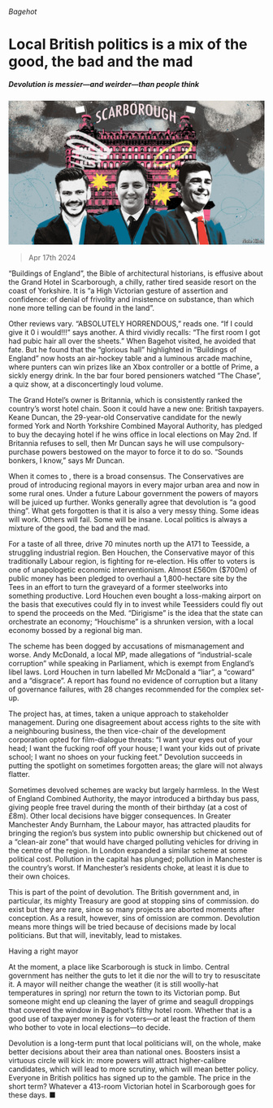 ###### Bagehot

# Local British politics is a mix of the good, the bad and the mad 

##### Devolution is messier—and weirder—than people think 

![image](images/20240420_BRD000.jpg) 

> Apr 17th 2024 

“Buildings of England”, the Bible of architectural historians, is effusive about the Grand Hotel in Scarborough, a chilly, rather tired seaside resort on the coast of Yorkshire. It is “a High Victorian gesture of assertion and confidence: of denial of frivolity and insistence on substance, than which none more telling can be found in the land”.

Other reviews vary. “ABSOLUTELY HORRENDOUS,” reads one. “If I could give it 0 i would!!!” says another. A third vividly recalls: “The first room I got had pubic hair all over the sheets.” When Bagehot visited, he avoided that fate. But he found that the “glorious hall” highlighted in “Buildings of England” now hosts an air-hockey table and a luminous arcade machine, where punters can win prizes like an Xbox controller or a bottle of Prime, a sickly energy drink. In the bar four bored pensioners watched “The Chase”, a quiz show, at a disconcertingly loud volume. 

The Grand Hotel’s owner is Britannia, which is consistently ranked the country’s worst hotel chain. Soon it could have a new one: British taxpayers. Keane Duncan, the 29-year-old Conservative candidate for the newly formed York and North Yorkshire Combined Mayoral Authority, has pledged to buy the decaying hotel if he wins office in local elections on May 2nd. If Britannia refuses to sell, then Mr Duncan says he will use compulsory-purchase powers bestowed on the mayor to force it to do so. “Sounds bonkers, I know,” says Mr Duncan.

When it comes to , there is a broad consensus. The Conservatives are proud of introducing regional mayors in every major urban area and now in some rural ones. Under a future Labour government the powers of mayors will be juiced up further. Wonks generally agree that devolution is “a good thing”. What gets forgotten is that it is also a very messy thing. Some ideas will work. Others will fail. Some will be insane. Local politics is always a mixture of the good, the bad and the mad. 

For a taste of all three, drive 70 minutes north up the A171 to Teesside, a struggling industrial region. Ben Houchen, the Conservative mayor of this traditionally Labour region, is fighting for re-election. His offer to voters is one of unapologetic economic interventionism. Almost £560m ($700m) of public money has been pledged to overhaul a 1,800-hectare site by the Tees in an effort to turn the graveyard of a former steelworks into something productive. Lord Houchen even bought a loss-making airport on the basis that executives could fly in to invest while Teessiders could fly out to spend the proceeds on the Med. “Dirigisme” is the idea that the state can orchestrate an economy; “Houchisme” is a shrunken version, with a local economy bossed by a regional big man.

The scheme has been dogged by accusations of mismanagement and worse. Andy McDonald, a local MP, made allegations of “industrial-scale corruption” while speaking in Parliament, which is exempt from England’s libel laws. Lord Houchen in turn labelled Mr McDonald a “liar”, a “coward” and a “disgrace”. A report has found no evidence of corruption but a litany of governance failures, with 28 changes recommended for the complex set-up. 

The project has, at times, taken a unique approach to stakeholder management. During one disagreement about access rights to the site with a neighbouring business, the then vice-chair of the development corporation opted for film-dialogue threats: “I want your eyes out of your head; I want the fucking roof off your house; I want your kids out of private school; I want no shoes on your fucking feet.” Devolution succeeds in putting the spotlight on sometimes forgotten areas; the glare will not always flatter.

Sometimes devolved schemes are wacky but largely harmless. In the West of England Combined Authority, the mayor introduced a birthday bus pass, giving people free travel during the month of their birthday (at a cost of £8m). Other local decisions have bigger consequences. In Greater Manchester Andy Burnham, the Labour mayor, has attracted plaudits for bringing the region’s bus system into public ownership but chickened out of a “clean-air zone” that would have charged polluting vehicles for driving in the centre of the region. In London  expanded a similar scheme at some political cost. Pollution in the capital has plunged; pollution in Manchester is the country’s worst. If Manchester’s residents choke, at least it is due to their own choices.

This is part of the point of devolution. The British government and, in particular, its mighty Treasury are good at stopping sins of commission.  do exist but they are rare, since so many projects are aborted moments after conception. As a result, however, sins of omission are common. Devolution means more things will be tried because of decisions made by local politicians. But that will, inevitably, lead to mistakes.

Having a right mayor 

At the moment, a place like Scarborough is stuck in limbo. Central government has neither the guts to let it die nor the will to try to resuscitate it. A mayor will neither change the weather (it is still woolly-hat temperatures in spring) nor return the town to its Victorian pomp. But someone might end up cleaning the layer of grime and seagull droppings that covered the window in Bagehot’s filthy hotel room. Whether that is a good use of taxpayer money is for voters—or at least the fraction of them who bother to vote in local elections—to decide. 

Devolution is a long-term punt that local politicians will, on the whole, make better decisions about their area than national ones. Boosters insist a virtuous circle will kick in: more powers will attract higher-calibre candidates, which will lead to more scrutiny, which will mean better policy. Everyone in British politics has signed up to the gamble. The price in the short term? Whatever a 413-room Victorian hotel in Scarborough goes for these days. ■






